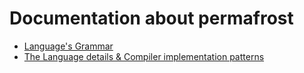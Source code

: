 # Documentation about permafrost

- [Language's Grammar](./grammar.md)
- [The Language details & Compiler implementation patterns](../compiler/README.md)
